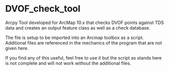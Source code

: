 # DVOF_check_tool
<p>Arcpy Tool developed for ArcMap 10.x that checks DVOF points against TDS data and creates an output feature class as well as a check database.</p>
<p>The file is setup to be imported into an Arcmap toolbox as a script. Additional files are referenced in the mechanics of the program that are not given here.</p>
<p>If you find any of this useful, feel free to use it but the script as stands here is not complete and will not work without the additional files.</p>
